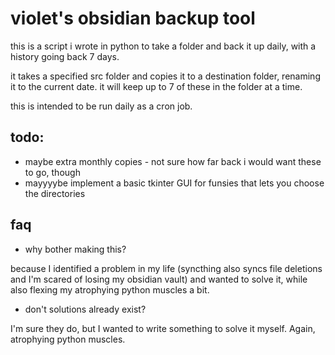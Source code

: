 # violet's obsidian backup tool
this is a script i wrote in python to take a folder and back it up daily, with a history going back 7 days.

it takes a specified src folder and copies it to a destination folder, renaming it to the current date. it will keep up to 7 of these in the folder at a time.

this is intended to be run daily as a cron job.
## todo:
- maybe extra monthly copies - not sure how far back i would want these to go, though
- mayyyybe implement a basic tkinter GUI for funsies that lets you choose the directories
## faq
- why bother making this?

because I identified a problem in my life (syncthing also syncs file deletions and I'm scared of losing my obsidian vault) and wanted to solve it, while also flexing my atrophying python muscles a bit.
- don't solutions already exist?

I'm sure they do, but I wanted to write something to solve it myself. Again, atrophying python muscles.
